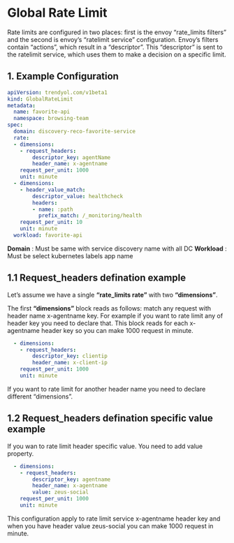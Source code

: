 # Global Rate Limit

Rate limits are configured in two places: first is the envoy “rate_limits filters” and the second is envoy’s “ratelimit service” configuration. Envoy’s filters contain “actions”, which result in a “descriptor”. This “descriptor” is sent to the ratelimit service, which uses them to make a decision on a specific limit.

## 1. Example Configuration

```yaml
apiVersion: trendyol.com/v1beta1
kind: GlobalRateLimit
metadata:
  name: favorite-api
  namespace: browsing-team
spec:
  domain: discovery-reco-favorite-service
  rate:
  - dimensions:
    - request_headers:
        descriptor_key: agentName
        header_name: x-agentname
    request_per_unit: 1000
    unit: minute
  - dimensions:
    - header_value_match:
        descriptor_value: healthcheck
        headers:
        - name: :path
          prefix_match: /_monitoring/health
    request_per_unit: 10
    unit: minute
  workload: favorite-api
```
**Domain** : Must be same with service discovery name with all DC
**Workload** : Must be select kubernetes labels app name

## 1.1 Request_headers defination example
Let’s assume we have a single **“rate_limits rate”** with two **“dimensions”**.

The first **“dimensions”** block reads as follows: match any request with header name x-agentname key. For example if you want to rate limit any of header key you need to declare that. This block reads for each x-agentname header key so you can make 1000 request in minute.

```yaml
  - dimensions:
    - request_headers:
        descriptor_key: clientip
        header_name: x-client-ip
    request_per_unit: 1000
    unit: minute
```
If you want to rate limit for another header name you need to declare different “dimensions”.
## 1.2 Request_headers defination specific value example

If you wan to rate limit header specific value. You need to add value property.

```yaml
  - dimensions:
    - request_headers:
        descriptor_key: agentname
        header_name: x-agentname
        value: zeus-social
    request_per_unit: 1000
    unit: minute
```
This configuration apply to rate limit service x-agentname header key and when you have header value zeus-social you can make  1000 request in minute.
